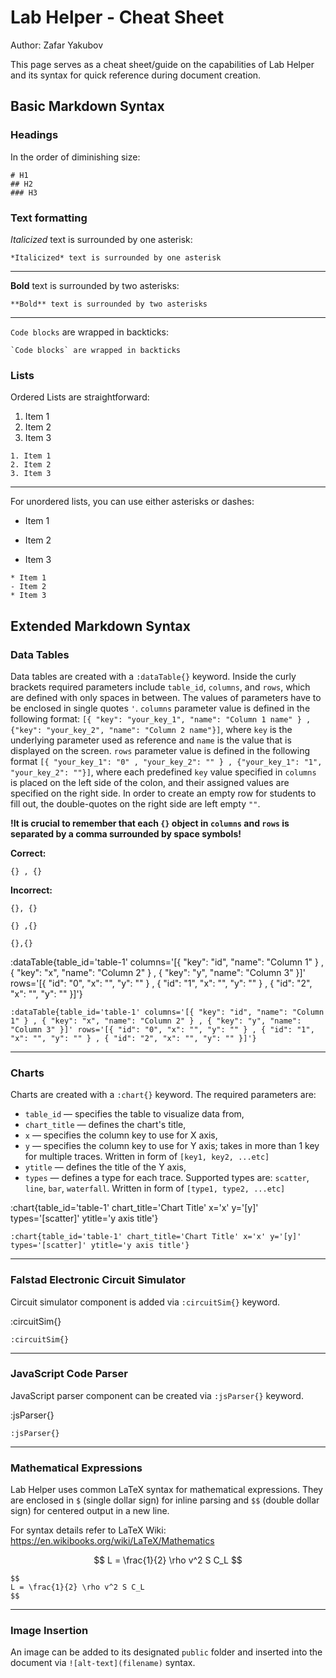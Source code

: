 # Lab Helper - Cheat Sheet
Author: Zafar Yakubov

This page serves as a cheat sheet/guide on the capabilities of Lab Helper and its syntax for quick reference during document creation.

## Basic Markdown Syntax

### Headings

In the order of diminishing size:

```
# H1
## H2
### H3
```

### Text formatting

*Italicized* text is surrounded by one asterisk:

```
*Italicized* text is surrounded by one asterisk
```
___
**Bold** text is surrounded by two asterisks:

```
**Bold** text is surrounded by two asterisks
```
___
`Code blocks` are wrapped in backticks:

```
`Code blocks` are wrapped in backticks
```

### Lists

Ordered Lists are straightforward:

1. Item 1
2. Item 2
3. Item 3

```
1. Item 1
2. Item 2
3. Item 3
```
___

For unordered lists, you can use either asterisks or dashes:

- Item 1

* Item 2

- Item 3

```
* Item 1
- Item 2
* Item 3
```

## Extended Markdown Syntax

### Data Tables

Data tables are created with a `:dataTable{}` keyword. Inside the curly brackets required parameters include `table_id`, `columns`, and `rows`, which are defined with only spaces in between. The values of parameters have to be enclosed in single quotes `'`. `columns` parameter value is defined in the following format: `[{ "key": "your_key_1", "name": "Column 1 name" } , {"key": "your_key_2", "name": "Column 2 name"}]`, where `key` is the underlying parameter used as reference and `name` is the value that is displayed on the screen. `rows` parameter value is defined in the following format `[{ "your_key_1": "0" , "your_key_2": "" } , {"your_key_1": "1", "your_key_2": ""}]`, where each predefined `key` value specified in `columns` is placed on the left side of the colon, and their assigned values are specified on the right side. In order to create an empty row for students to fill out, the double-quotes on the right side are left empty `""`. 

**!It is crucial to remember that each `{}` object in `columns` and `rows` is separated by a comma surrounded by space symbols!**

**Correct:**

`{} , {}`

**Incorrect:**

`{}, {}` 

`{} ,{}` 

`{},{}`

:dataTable{table_id='table-1' columns='[{ "key": "id", "name": "Column 1" } , { "key": "x", "name": "Column 2" } , { "key": "y", "name": "Column 3" }]' rows='[{ "id": "0", "x": "", "y": "" } , { "id": "1", "x": "", "y": "" } , { "id": "2", "x": "", "y": "" }]'}

```
:dataTable{table_id='table-1' columns='[{ "key": "id", "name": "Column 1" } , { "key": "x", "name": "Column 2" } , { "key": "y", "name": "Column 3" }]' rows='[{ "id": "0", "x": "", "y": "" } , { "id": "1", "x": "", "y": "" } , { "id": "2", "x": "", "y": "" }]'}
```

___

### Charts

Charts are created with a `:chart{}` keyword. The required parameters are: 
* `table_id` — specifies the table to visualize data from,
* `chart_title` — defines the chart's title,
* `x` — specifies the column key to use for X axis,
* `y` — specifies the column key to use for Y axis; takes in more than 1 key for multiple traces. Written in form of `[key1, key2, ...etc]`
* `ytitle` — defines the title of the Y axis,
* `types` — defines a type for each trace. Supported types are: `scatter`, `line`, `bar`, `waterfall`. Written in form of `[type1, type2, ...etc]`

:chart{table_id='table-1' chart_title='Chart Title' x='x' y='[y]' types='[scatter]' ytitle='y axis title'}

```
:chart{table_id='table-1' chart_title='Chart Title' x='x' y='[y]' types='[scatter]' ytitle='y axis title'}
```

___

### Falstad Electronic Circuit Simulator

Circuit simulator component is added via `:circuitSim{}` keyword.

:circuitSim{}

```
:circuitSim{}
```

___

### JavaScript Code Parser

JavaScript parser component can be created via `:jsParser{}` keyword.

:jsParser{}

```
:jsParser{}
```

___

### Mathematical Expressions

Lab Helper uses common LaTeX syntax for mathematical expressions. They are enclosed in `$` (single dollar sign) for inline parsing and `$$` (double dollar sign) for centered output in a new line.

For syntax details refer to LaTeX Wiki: https://en.wikibooks.org/wiki/LaTeX/Mathematics

$$
L = \frac{1}{2} \rho v^2 S C_L
$$

```
$$
L = \frac{1}{2} \rho v^2 S C_L
$$
```

___

### Image Insertion

An image can be added to its designated `public` folder and inserted into the document via `![alt-text](filename)` syntax.